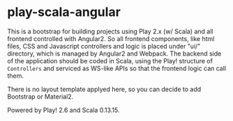 # play-scala-angular

This is a bootstrap for building projects using Play 2.x (w/ Scala) and all frontend controlled with Angular2. So all frontend components, like html files, CSS and Javascript controllers and logic is placed under "ui/" directory, which is managed by Angular2 and Webpack. The backend side of the application should be coded in Scala, using the Play! structure of <code>Controllers</code> and serviced as WS-like APIs so that the frontend logic can call them.

There is no layout template applyed here, so you can decide to add Bootstrap or Material2.

Powered by Play! 2.6 and Scala 0.13.15.
